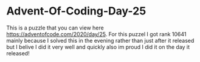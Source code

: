 # Advent-Of-Coding-Day-25

This is a puzzle that you can view here https://adventofcode.com/2020/day/25.
For this puzzel I got rank 10641 mainly because I solved this in the evening rather than just after it released but I belive I did it very well and quickly also im proud I did it on the day it released!
